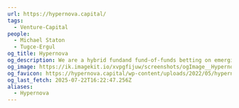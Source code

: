 ```yaml
---
url: https://hypernova.capital/
tags:
  - Venture-Capital
people:
  - Michael Staton
  - Tugce-Ergul
og_title: Hypernova
og_description: We are a hybrid fundand fund-of-funds betting on emerging fund managers and the exceptional founders they back.
og_image: https://ik.imagekit.io/xvpgfijuw/screenshots/ogImage__Hypernova.png
og_favicon: https://hypernova.capital/wp-content/uploads/2022/05/hypernova_favicon-01.png
og_last_fetch: 2025-07-22T16:22:47.256Z
aliases:
  - Hypernova
---
```

